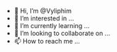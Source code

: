 - 👋 Hi, I’m @Vyliphim
- 👀 I’m interested in ...
- 🌱 I’m currently learning ...
- 💞️ I’m looking to collaborate on ...
- 📫 How to reach me ...

<!---
Vyliphim/Vyliphim is a ✨ special ✨ repository because its `README.md` (this file) appears on your GitHub profile.
You can click the Preview link to take a look at your changes.
--->
